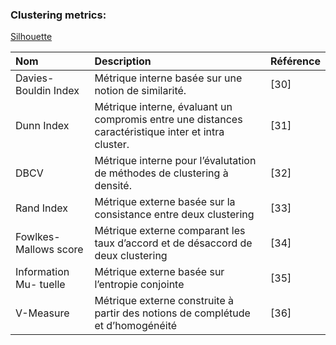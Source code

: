### Clustering metrics:

[Silhouette](clustering/silhouette.md)

| 	Nom	| 	Description	| 	Référence
| 	:----------	| 	:----------------------------	| 	:-----
| 	Davies-Bouldin Index 	| 	Métrique interne basée sur une notion de similarité. 	| 	[30] 
| 	Dunn Index 	| 	Métrique interne, évaluant un compromis entre une distances caractéristique inter et intra cluster. 	| 	[31] 
| 	DBCV 	| 	Métrique interne pour l’évalutation de méthodes de clustering à densité. 	| 	[32] 
| 	Rand Index 	| 	Métrique externe basée sur la consistance entre deux clustering 	| 	[33] 
| 	Fowlkes- Mallows score 	| 	Métrique externe comparant les taux d’accord et de désaccord de deux clustering 	| 	[34] 
| 	Information Mu- tuelle 	| 	Métrique externe basée sur l’entropie conjointe 	| 	[35] 
| 	V-Measure 	| 	Métrique externe construite à partir des notions de complétude et d’homogénéité 	| 	[36] 
